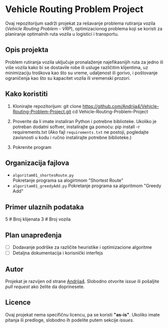 # Vehicle Routing Problem Project

Ovaj repozitorijum sadrži projekat za rešavanje problema rutiranja vozila (*Vehicle Routing Problem - VRP*), optimizacionog problema koji se koristi za planiranje optimalnih ruta vozila u logistici i transportu.

## Opis projekta

Problem rutiranja vozila uključuje pronalaženje najefikasnijih ruta za jedno ili više vozila kako bi se dostavile robe ili usluge različitim klijentima, uz minimizaciju troškova kao što su vreme, udaljenost ili gorivo, i poštovanje ograničenja kao što su kapacitet vozila ili vremenski prozori.

## Kako koristiti

1. Klonirajte repozitorijum: git clone https://github.com/Andrija4/Vehicle-Routing-Problem-Project.git cd Vehicle-Routing-Problem-Project

2. Proverite da li imate instaliran Python i potrebne biblioteke. Ukoliko je potreban dodatni softver, instalirajte ga pomoću: pip install -r requirements.txt
(Ako fajl `requirements.txt` ne postoji, pogledajte zavisnosti u kodu i ručno instalirajte potrebne biblioteke.)

3. Pokrenite program

## Organizacija fajlova

- `algoritam01_shortesRoute.py`  
Pokretanje programa sa alogirtmom "Shortest Route"
- `algoritam01_greedyAdd.py`
Pokretanje programa sa algoritmom "Greedy Add"

## Primer ulaznih podataka

5 # Broj klijenata 3 # Broj vozila 

## Plan unapređenja

- [ ] Dodavanje podrške za različite heuristike i optimizacione algoritme
- [ ] Detaljna dokumentacija i korisnički interfejs

## Autor

Projekat je razvijen od strane [Andrija4](https://github.com/Andrija4). Slobodno otvorite *issue* ili pošaljite *pull request* ako želite da doprinesete.

## Licence

Ovaj projekat nema specifičnu licencu, pa se koristi **"as-is"**. Ukoliko imate pitanja ili predloge, slobodno ih podelite putem sekcije *issues*.
